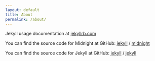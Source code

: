 ```yaml
---
layout: default
title: About
permalink: /about/
---
```


Jekyll usage documentation at [jekyllrb.com](https://jekyllrb.com/)

You can find the source code for Midnight at GitHub:
[jekyll][jekyll-organization] /
[midnight](https://github.com/pages-themes/midnight)

You can find the source code for Jekyll at GitHub:
[jekyll][jekyll-organization] /
[jekyll](https://github.com/jekyll/jekyll)


[jekyll-organization]: https://github.com/jekyll
